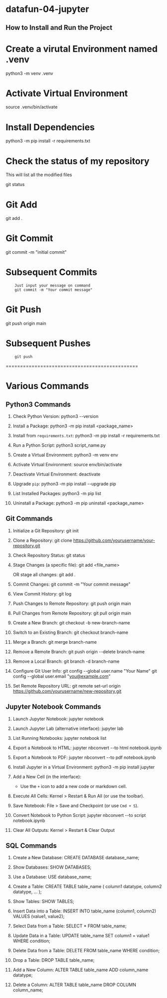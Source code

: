 # datafun-04-jupyter

## How to Install and Run the Project


# Create a virutal Environment named .venv
python3 -m venv .venv 
# Activate Virtual Environment
source .venv/bin/activate

# Install Dependencies

python3 -m pip install -r requirements.txt

# Check the status of my repository
This will list all the modified files

git status

# Git Add
git add . 

# Git Commit
git commit -m "initial commit"

#       Subsequent Commits
        Just input your message on command
        git commit -m "Your commit message"

# Git Push
git push origin main

#       Subsequent Pushes
        git push
==============================================
# Various Commands
Python3 Commands
-----------------

1. Check Python Version:
   python3 --version

2. Install a Package:
   python3 -m pip install <package_name>

3. Install from `requirements.txt`:
   python3 -m pip install -r requirements.txt

4. Run a Python Script:
   python3 script_name.py

5. Create a Virtual Environment:
   python3 -m venv env

6. Activate Virtual Environment:
   source env/bin/activate

7. Deactivate Virtual Environment:
   deactivate

8. Upgrade `pip`:
   python3 -m pip install --upgrade pip

9. List Installed Packages:
   python3 -m pip list

10. Uninstall a Package:
   python3 -m pip uninstall <package_name>


Git Commands
------------

1. Initialize a Git Repository:
   git init

2. Clone a Repository:
   git clone https://github.com/yourusername/your-repository.git

3. Check Repository Status:
   git status

4. Stage Changes (a specific file):
   git add <file_name>

   OR stage all changes:
   git add .

5. Commit Changes:
   git commit -m "Your commit message"

6. View Commit History:
   git log

7. Push Changes to Remote Repository:
   git push origin main

8. Pull Changes from Remote Repository:
   git pull origin main

9. Create a New Branch:
   git checkout -b new-branch-name

10. Switch to an Existing Branch:
    git checkout branch-name

11. Merge a Branch:
    git merge branch-name

12. Remove a Remote Branch:
    git push origin --delete branch-name

13. Remove a Local Branch:
    git branch -d branch-name

14. Configure Git User Info:
    git config --global user.name "Your Name"
    git config --global user.email "you@example.com"

15. Set Remote Repository URL:
    git remote set-url origin https://github.com/yourusername/new-repository.git
    
Jupyter Notebook Commands
-------------------------

1. Launch Jupyter Notebook:
   jupyter notebook

2. Launch Jupyter Lab (alternative interface):
   jupyter lab

3. List Running Notebooks:
   jupyter notebook list

4. Export a Notebook to HTML:
   jupyter nbconvert --to html notebook.ipynb

5. Export a Notebook to PDF:
   jupyter nbconvert --to pdf notebook.ipynb

6. Install Jupyter in a Virtual Environment:
   python3 -m pip install jupyter

7. Add a New Cell (in the interface):
   - Use the `+` icon to add a new code or markdown cell.

8. Execute All Cells:
   Kernel > Restart & Run All (or use the toolbar).

9. Save Notebook:
   File > Save and Checkpoint (or use `Cmd + S`).

10. Convert Notebook to Python Script:
    jupyter nbconvert --to script notebook.ipynb

11. Clear All Outputs:
    Kernel > Restart & Clear Output

SQL Commands
------------

1. Create a New Database:
   CREATE DATABASE database_name;

2. Show Databases:
   SHOW DATABASES;

3. Use a Database:
   USE database_name;

4. Create a Table:
   CREATE TABLE table_name (
       column1 datatype,
       column2 datatype,
       ...
   );

5. Show Tables:
   SHOW TABLES;

6. Insert Data into a Table:
   INSERT INTO table_name (column1, column2) VALUES (value1, value2);

7. Select Data from a Table:
   SELECT * FROM table_name;

8. Update Data in a Table:
   UPDATE table_name
   SET column1 = value1
   WHERE condition;

9. Delete Data from a Table:
   DELETE FROM table_name
   WHERE condition;

10. Drop a Table:
    DROP TABLE table_name;

11. Add a New Column:
    ALTER TABLE table_name
    ADD column_name datatype;

12. Delete a Column:
    ALTER TABLE table_name
    DROP COLUMN column_name;